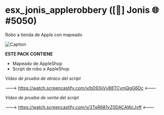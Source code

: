 # esx_jonis_applerobbery ([🧊] Jonis 🌐#5050)
Robo a tienda de Apple con mapeado

![Caption](https://thefivemguy.com/media/2021/08/esx_apple_5.webp)	

**ESTE PACK CONTIENE**
* Mapeado de AppleShop
* Script de robo a AppleShop

*Video de prueba de atraco del script*

---> https://watch.screencastify.com/v/bD93iiVv88TCymQgG6Dc <---

*Video de prueba de venta del script*

---> https://watch.screencastify.com/v/3TqR681vZ0DACAWcJyff <---

